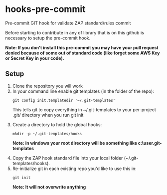 # hooks-pre-commit
Pre-commit GIT hook for validate ZAP standard/rules commit

Before starting to contribute in any of library that is on this github is necessary to setup the pre-commit hook.

**Note: If you don't install this pre-commit you may have your pull request denied because of some out of standard code (like forget some AWS Key or Secret Key in your code).**

## Setup
<ol>
<li>
Clone the repository you will work
</li>
<li>
In your command line enable git templates (in the folder of the repo):

```
git config init.templatedir '~/.git-templates'
```

This tells git to copy everything in ~/.git-templates to your per-project .git/ directory when you run git init

</li>
<li>
Create a directory to hold the global hooks:

```
mkdir -p ~/.git-templates/hooks  
```

**Note: in windows your root directory will be something like c:\user\.git-templates**

</li>
<li>
Copy the ZAP hook standard file into your local folder (~/.git-templates/hooks).
</li>
<li>
Re-initialize git in each existing repo you'd like to use this in:

```
git init
```

**Note: It will not overwrite anything**

</li>
</ol>